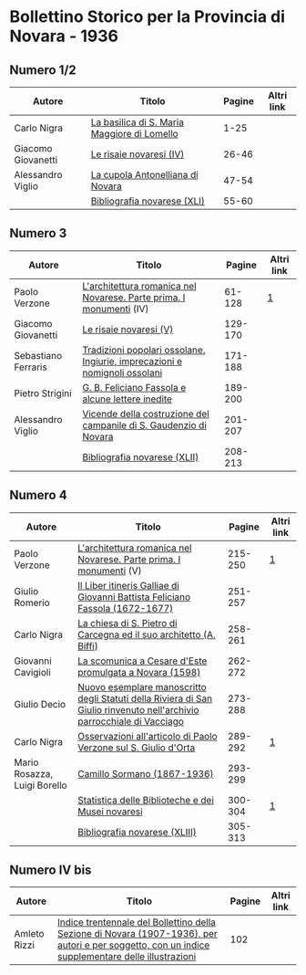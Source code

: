 # Bollettino Storico per la Provincia di Novara - 1936

## Numero 1/2

| Autore             | Titolo                                                                                           | Pagine | Altri link |
|--------------------|--------------------------------------------------------------------------------------------------|--------|------------|
| Carlo Nigra        | [La basilica di S. Maria Maggiore di Lomello](https://en.calameo.com/read/007260735abd0fd899135) | 1-25   |            |
| Giacomo Giovanetti | [Le risaie novaresi (IV)](https://en.calameo.com/read/007260735abd0fd899135)                     | 26-46  |            |
| Alessandro Viglio  | [La cupola Antonelliana di Novara](https://en.calameo.com/read/007260735abd0fd899135)            | 47-54  |            |
|                    | [Bibliografia novarese (XLI)](https://en.calameo.com/read/007260735abd0fd899135)                 | 55-60  |            |

## Numero 3

| Autore              | Titolo                                                                                                                         | Pagine  | Altri link                                             |
|---------------------|--------------------------------------------------------------------------------------------------------------------------------|---------|--------------------------------------------------------|
| Paolo Verzone       | [L'architettura romanica nel Novarese. Parte prima. I monumenti](http://www.ssno.it/BSPNo/bspn_aromnov.html#XXX1) (IV)         | 61-128  | [1](https://en.calameo.com/read/007260735b2a572d39c51) |
| Giacomo Giovanetti  | [Le risaie novaresi (V)](https://en.calameo.com/read/007260735b2a572d39c51)                                                    | 129-170 |                                                        |
| Sebastiano Ferraris | [Tradizioni popolari ossolane. Ingiurie, imprecazioni e nomignoli ossolani](https://en.calameo.com/read/007260735b2a572d39c51) | 171-188 |                                                        |
| Pietro Strigini     | [G. B. Feliciano Fassola e alcune lettere inedite](https://en.calameo.com/read/007260735b2a572d39c51)                          | 189-200 |                                                        |
| Alessandro Viglio   | [Vicende della costruzione del campanile di S. Gaudenzio di Novara](https://en.calameo.com/read/007260735b2a572d39c51)         | 201-207 |                                                        |
|                     | [Bibliografia novarese (XLII)](https://en.calameo.com/read/007260735b2a572d39c51)                                              | 208-213 |                                                        |

## Numero 4

| Autore                       | Titolo                                                                                                                                                                      | Pagine  | Altri link                                             |
|------------------------------|-----------------------------------------------------------------------------------------------------------------------------------------------------------------------------|---------|--------------------------------------------------------|
| Paolo Verzone                | [L'architettura romanica nel Novarese. Parte prima. I monumenti](http://www.ssno.it/BSPNo/bspn_aromnov.html#XXX2) (V)                                                       | 215-250 | [1](https://en.calameo.com/read/0072607356d126fee99c1) |
| Giulio Romerio               | [Il Liber itineris Galliae di Giovanni Battista Feliciano Fassola (1672-1677)](https://en.calameo.com/read/0072607356d126fee99c1)                                           | 251-257 |                                                        |
| Carlo Nigra                  | [La chiesa di S. Pietro di Carcegna ed il suo architetto (A. Biffi)](https://en.calameo.com/read/0072607356d126fee99c1)                                                     | 258-261 |                                                        |
| Giovanni Cavigioli           | [La scomunica a Cesare d'Este promulgata a Novara (1598)](https://en.calameo.com/read/0072607356d126fee99c1)                                                                | 262-272 |                                                        |
| Giulio Decio                 | [Nuovo esemplare manoscritto degli Statuti della Riviera di San Giulio rinvenuto nell'archivio parrocchiale di Vacciago](https://en.calameo.com/read/0072607356d126fee99c1) | 273-288 |                                                        |
| Carlo Nigra                  | [Osservazioni all'articolo di Paolo Verzone sul S. Giulio d'Orta](http://www.ssno.it/BSPNo/bspn_aromnov.html#nigra)                                                         | 289-292 | [1](https://en.calameo.com/read/0072607356d126fee99c1) |
| Mario Rosazza, Luigi Borello | [Camillo Sormano (1867-1936)](https://en.calameo.com/read/0072607356d126fee99c1)                                                                                            | 293-299 |                                                        |
|                              | [Statistica delle Biblioteche e dei Musei novaresi](http://www.ssno.it/BSPNo/bspn_not36.html#364)                                                                           | 300-304 | [1](https://en.calameo.com/read/0072607356d126fee99c1) |
|                              | [Bibliografia novarese (XLIII)](https://en.calameo.com/read/0072607356d126fee99c1)                                                                                          | 305-313 |                                                        |

## Numero IV bis

| Autore       | Titolo                                                                                                                                                                                                 | Pagine | Altri link |
|--------------|--------------------------------------------------------------------------------------------------------------------------------------------------------------------------------------------------------|--------|------------|
| Amleto Rizzi | [Indice trentennale del Bollettino della Sezione di Novara (1907-1936), per autori e per soggetto, con un indice supplementare delle illustrazioni](https://en.calameo.com/read/007260735b2cb024e457a) | 102    |            |
